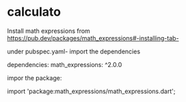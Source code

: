 # calculato

Install math expressions from https://pub.dev/packages/math_expressions#-installing-tab-

under pubspec.yaml- import the dependencies

dependencies:
  math_expressions: ^2.0.0
  
  impor the package:
  
import 'package:math_expressions/math_expressions.dart';

